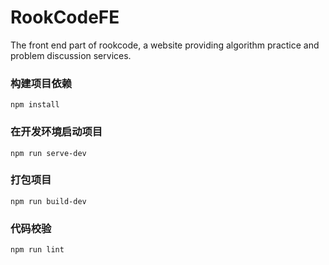 # RookCodeFE

The front end part of rookcode, a website providing algorithm practice and problem discussion services.

### 构建项目依赖
```
npm install
```

### 在开发环境启动项目
```
npm run serve-dev
```

### 打包项目
```
npm run build-dev
```

### 代码校验
```
npm run lint
```